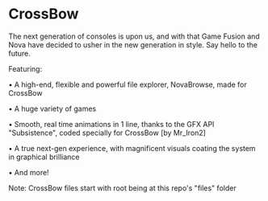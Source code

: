 # CrossBow

The next generation of consoles is upon us, and with that Game Fusion and Nova have decided to usher in the new generation in style. Say hello to the future.

Featuring:

• A high-end, flexible and powerful file explorer, NovaBrowse, made for CrossBow

• A huge variety of games

• Smooth, real time animations in 1 line, thanks to the GFX API "Subsistence", coded specially for CrossBow [by Mr_Iron2]

• A true next-gen experience, with magnificent visuals coating the system in graphical brilliance

• And more!

Note: CrossBow files start with root being at this repo's "files" folder
